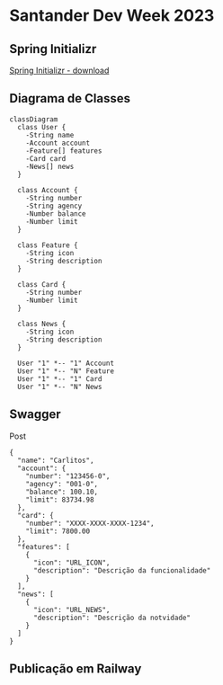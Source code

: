 # Santander Dev Week 2023

## Spring Initializr

[Spring Initializr - download](https://start.spring.io/#!type=gradle-project&language=java&platformVersion=3.1.2&packaging=jar&jvmVersion=17&groupId=br.com.carlosjunior&artifactId=santander-dev-week-2023&name=santander-dev-week-2023&description=Java%20RESTful%20API%20Santander%20Dev%20Week%202023&packageName=br.com.carlosjunior.santander-dev-week-2023&dependencies=web,data-jpa,h2,postgresql)

## Diagrama de Classes

```mermaid
classDiagram
  class User {
    -String name
    -Account account
    -Feature[] features
    -Card card
    -News[] news
  }

  class Account {
    -String number
    -String agency
    -Number balance
    -Number limit
  }

  class Feature {
    -String icon
    -String description
  }

  class Card {
    -String number
    -Number limit
  }

  class News {
    -String icon
    -String description
  }

  User "1" *-- "1" Account
  User "1" *-- "N" Feature
  User "1" *-- "1" Card
  User "1" *-- "N" News
```

## Swagger

Post
````
{
  "name": "Carlitos",
  "account": {
    "number": "123456-0",
    "agency": "001-0",
    "balance": 100.10,
    "limit": 83734.98
  },
  "card": {
    "number": "XXXX-XXXX-XXXX-1234",
    "limit": 7800.00
  },
  "features": [
    {
      "icon": "URL_ICON",
      "description": "Descrição da funcionalidade"
    }
  ],
  "news": [
    {
      "icon": "URL_NEWS",
      "description": "Descrição da notvidade"
    }
  ]
}
````

## Publicação em Railway
